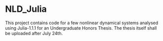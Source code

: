 # NLD_Julia
This project contains code for a few nonlinear dynamical systems analysed using Julia-1.1.1 for an Undergraduate Honors Thesis. The thesis itself shall be uploaded after July 24th.
